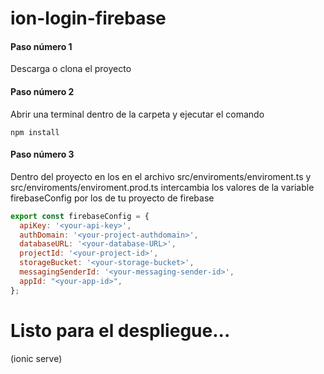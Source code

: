 # ion-login-firebase


#### Paso número 1
Descarga o clona el proyecto
#### Paso número 2
Abrir una terminal dentro de la carpeta y ejecutar  el comando
```
npm install
```
#### Paso número 3
Dentro del proyecto en los en el archivo src/enviroments/enviroment.ts y src/enviroments/enviroment.prod.ts intercambia los valores de la variable firebaseConfig por los de tu proyecto de firebase
```javascript
export const firebaseConfig = {
  apiKey: '<your-api-key>',
  authDomain: '<your-project-authdomain>',
  databaseURL: '<your-database-URL>',
  projectId: '<your-project-id>',
  storageBucket: '<your-storage-bucket>',
  messagingSenderId: '<your-messaging-sender-id>',
  appId: "<your-app-id>",
};
```

# Listo para el despliegue...
 (ionic serve)
